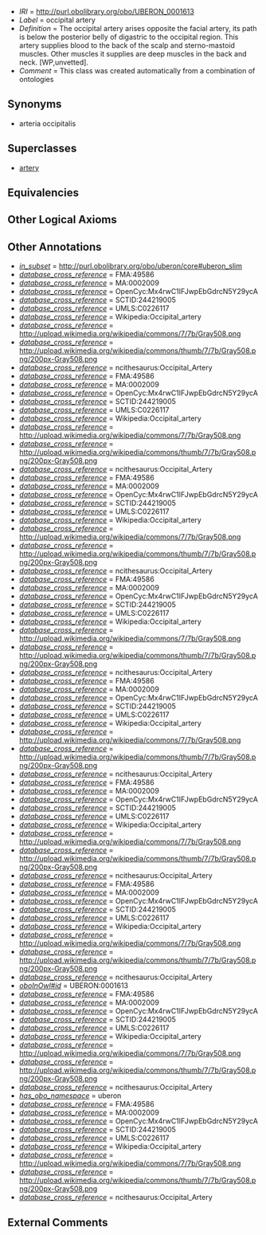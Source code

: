  * *IRI* = http://purl.obolibrary.org/obo/UBERON_0001613
 * *Label* = occipital artery
 * *Definition* = The occipital artery arises opposite the facial artery, its path is below the posterior belly of digastric to the occipital region. This artery supplies blood to the back of the scalp and sterno-mastoid muscles. Other muscles it supplies are deep muscles in the back and neck. [WP,unvetted].
 * *Comment* = This class was created automatically from a combination of ontologies

## Synonyms

 * arteria occipitalis

## Superclasses

 * [artery](../../UBERON/37/UBERON_0001637.md)

## Equivalencies


## Other Logical Axioms


## Other Annotations

 * *[in_subset](../../et/oboInOwl#inSubset.md)* = http://purl.obolibrary.org/obo/uberon/core#uberon_slim
 * *[database_cross_reference](../../ef/oboInOwl#hasDbXref.md)* = FMA:49586
 * *[database_cross_reference](../../ef/oboInOwl#hasDbXref.md)* = MA:0002009
 * *[database_cross_reference](../../ef/oboInOwl#hasDbXref.md)* = OpenCyc:Mx4rwC1IFJwpEbGdrcN5Y29ycA
 * *[database_cross_reference](../../ef/oboInOwl#hasDbXref.md)* = SCTID:244219005
 * *[database_cross_reference](../../ef/oboInOwl#hasDbXref.md)* = UMLS:C0226117
 * *[database_cross_reference](../../ef/oboInOwl#hasDbXref.md)* = Wikipedia:Occipital_artery
 * *[database_cross_reference](../../ef/oboInOwl#hasDbXref.md)* = http://upload.wikimedia.org/wikipedia/commons/7/7b/Gray508.png
 * *[database_cross_reference](../../ef/oboInOwl#hasDbXref.md)* = http://upload.wikimedia.org/wikipedia/commons/thumb/7/7b/Gray508.png/200px-Gray508.png
 * *[database_cross_reference](../../ef/oboInOwl#hasDbXref.md)* = ncithesaurus:Occipital_Artery
 * *[database_cross_reference](../../ef/oboInOwl#hasDbXref.md)* = FMA:49586
 * *[database_cross_reference](../../ef/oboInOwl#hasDbXref.md)* = MA:0002009
 * *[database_cross_reference](../../ef/oboInOwl#hasDbXref.md)* = OpenCyc:Mx4rwC1IFJwpEbGdrcN5Y29ycA
 * *[database_cross_reference](../../ef/oboInOwl#hasDbXref.md)* = SCTID:244219005
 * *[database_cross_reference](../../ef/oboInOwl#hasDbXref.md)* = UMLS:C0226117
 * *[database_cross_reference](../../ef/oboInOwl#hasDbXref.md)* = Wikipedia:Occipital_artery
 * *[database_cross_reference](../../ef/oboInOwl#hasDbXref.md)* = http://upload.wikimedia.org/wikipedia/commons/7/7b/Gray508.png
 * *[database_cross_reference](../../ef/oboInOwl#hasDbXref.md)* = http://upload.wikimedia.org/wikipedia/commons/thumb/7/7b/Gray508.png/200px-Gray508.png
 * *[database_cross_reference](../../ef/oboInOwl#hasDbXref.md)* = ncithesaurus:Occipital_Artery
 * *[database_cross_reference](../../ef/oboInOwl#hasDbXref.md)* = FMA:49586
 * *[database_cross_reference](../../ef/oboInOwl#hasDbXref.md)* = MA:0002009
 * *[database_cross_reference](../../ef/oboInOwl#hasDbXref.md)* = OpenCyc:Mx4rwC1IFJwpEbGdrcN5Y29ycA
 * *[database_cross_reference](../../ef/oboInOwl#hasDbXref.md)* = SCTID:244219005
 * *[database_cross_reference](../../ef/oboInOwl#hasDbXref.md)* = UMLS:C0226117
 * *[database_cross_reference](../../ef/oboInOwl#hasDbXref.md)* = Wikipedia:Occipital_artery
 * *[database_cross_reference](../../ef/oboInOwl#hasDbXref.md)* = http://upload.wikimedia.org/wikipedia/commons/7/7b/Gray508.png
 * *[database_cross_reference](../../ef/oboInOwl#hasDbXref.md)* = http://upload.wikimedia.org/wikipedia/commons/thumb/7/7b/Gray508.png/200px-Gray508.png
 * *[database_cross_reference](../../ef/oboInOwl#hasDbXref.md)* = ncithesaurus:Occipital_Artery
 * *[database_cross_reference](../../ef/oboInOwl#hasDbXref.md)* = FMA:49586
 * *[database_cross_reference](../../ef/oboInOwl#hasDbXref.md)* = MA:0002009
 * *[database_cross_reference](../../ef/oboInOwl#hasDbXref.md)* = OpenCyc:Mx4rwC1IFJwpEbGdrcN5Y29ycA
 * *[database_cross_reference](../../ef/oboInOwl#hasDbXref.md)* = SCTID:244219005
 * *[database_cross_reference](../../ef/oboInOwl#hasDbXref.md)* = UMLS:C0226117
 * *[database_cross_reference](../../ef/oboInOwl#hasDbXref.md)* = Wikipedia:Occipital_artery
 * *[database_cross_reference](../../ef/oboInOwl#hasDbXref.md)* = http://upload.wikimedia.org/wikipedia/commons/7/7b/Gray508.png
 * *[database_cross_reference](../../ef/oboInOwl#hasDbXref.md)* = http://upload.wikimedia.org/wikipedia/commons/thumb/7/7b/Gray508.png/200px-Gray508.png
 * *[database_cross_reference](../../ef/oboInOwl#hasDbXref.md)* = ncithesaurus:Occipital_Artery
 * *[database_cross_reference](../../ef/oboInOwl#hasDbXref.md)* = FMA:49586
 * *[database_cross_reference](../../ef/oboInOwl#hasDbXref.md)* = MA:0002009
 * *[database_cross_reference](../../ef/oboInOwl#hasDbXref.md)* = OpenCyc:Mx4rwC1IFJwpEbGdrcN5Y29ycA
 * *[database_cross_reference](../../ef/oboInOwl#hasDbXref.md)* = SCTID:244219005
 * *[database_cross_reference](../../ef/oboInOwl#hasDbXref.md)* = UMLS:C0226117
 * *[database_cross_reference](../../ef/oboInOwl#hasDbXref.md)* = Wikipedia:Occipital_artery
 * *[database_cross_reference](../../ef/oboInOwl#hasDbXref.md)* = http://upload.wikimedia.org/wikipedia/commons/7/7b/Gray508.png
 * *[database_cross_reference](../../ef/oboInOwl#hasDbXref.md)* = http://upload.wikimedia.org/wikipedia/commons/thumb/7/7b/Gray508.png/200px-Gray508.png
 * *[database_cross_reference](../../ef/oboInOwl#hasDbXref.md)* = ncithesaurus:Occipital_Artery
 * *[database_cross_reference](../../ef/oboInOwl#hasDbXref.md)* = FMA:49586
 * *[database_cross_reference](../../ef/oboInOwl#hasDbXref.md)* = MA:0002009
 * *[database_cross_reference](../../ef/oboInOwl#hasDbXref.md)* = OpenCyc:Mx4rwC1IFJwpEbGdrcN5Y29ycA
 * *[database_cross_reference](../../ef/oboInOwl#hasDbXref.md)* = SCTID:244219005
 * *[database_cross_reference](../../ef/oboInOwl#hasDbXref.md)* = UMLS:C0226117
 * *[database_cross_reference](../../ef/oboInOwl#hasDbXref.md)* = Wikipedia:Occipital_artery
 * *[database_cross_reference](../../ef/oboInOwl#hasDbXref.md)* = http://upload.wikimedia.org/wikipedia/commons/7/7b/Gray508.png
 * *[database_cross_reference](../../ef/oboInOwl#hasDbXref.md)* = http://upload.wikimedia.org/wikipedia/commons/thumb/7/7b/Gray508.png/200px-Gray508.png
 * *[database_cross_reference](../../ef/oboInOwl#hasDbXref.md)* = ncithesaurus:Occipital_Artery
 * *[database_cross_reference](../../ef/oboInOwl#hasDbXref.md)* = FMA:49586
 * *[database_cross_reference](../../ef/oboInOwl#hasDbXref.md)* = MA:0002009
 * *[database_cross_reference](../../ef/oboInOwl#hasDbXref.md)* = OpenCyc:Mx4rwC1IFJwpEbGdrcN5Y29ycA
 * *[database_cross_reference](../../ef/oboInOwl#hasDbXref.md)* = SCTID:244219005
 * *[database_cross_reference](../../ef/oboInOwl#hasDbXref.md)* = UMLS:C0226117
 * *[database_cross_reference](../../ef/oboInOwl#hasDbXref.md)* = Wikipedia:Occipital_artery
 * *[database_cross_reference](../../ef/oboInOwl#hasDbXref.md)* = http://upload.wikimedia.org/wikipedia/commons/7/7b/Gray508.png
 * *[database_cross_reference](../../ef/oboInOwl#hasDbXref.md)* = http://upload.wikimedia.org/wikipedia/commons/thumb/7/7b/Gray508.png/200px-Gray508.png
 * *[database_cross_reference](../../ef/oboInOwl#hasDbXref.md)* = ncithesaurus:Occipital_Artery
 * *[oboInOwl#id](../../id/oboInOwl#id.md)* = UBERON:0001613
 * *[database_cross_reference](../../ef/oboInOwl#hasDbXref.md)* = FMA:49586
 * *[database_cross_reference](../../ef/oboInOwl#hasDbXref.md)* = MA:0002009
 * *[database_cross_reference](../../ef/oboInOwl#hasDbXref.md)* = OpenCyc:Mx4rwC1IFJwpEbGdrcN5Y29ycA
 * *[database_cross_reference](../../ef/oboInOwl#hasDbXref.md)* = SCTID:244219005
 * *[database_cross_reference](../../ef/oboInOwl#hasDbXref.md)* = UMLS:C0226117
 * *[database_cross_reference](../../ef/oboInOwl#hasDbXref.md)* = Wikipedia:Occipital_artery
 * *[database_cross_reference](../../ef/oboInOwl#hasDbXref.md)* = http://upload.wikimedia.org/wikipedia/commons/7/7b/Gray508.png
 * *[database_cross_reference](../../ef/oboInOwl#hasDbXref.md)* = http://upload.wikimedia.org/wikipedia/commons/thumb/7/7b/Gray508.png/200px-Gray508.png
 * *[database_cross_reference](../../ef/oboInOwl#hasDbXref.md)* = ncithesaurus:Occipital_Artery
 * *[has_obo_namespace](../../ce/oboInOwl#hasOBONamespace.md)* = uberon
 * *[database_cross_reference](../../ef/oboInOwl#hasDbXref.md)* = FMA:49586
 * *[database_cross_reference](../../ef/oboInOwl#hasDbXref.md)* = MA:0002009
 * *[database_cross_reference](../../ef/oboInOwl#hasDbXref.md)* = OpenCyc:Mx4rwC1IFJwpEbGdrcN5Y29ycA
 * *[database_cross_reference](../../ef/oboInOwl#hasDbXref.md)* = SCTID:244219005
 * *[database_cross_reference](../../ef/oboInOwl#hasDbXref.md)* = UMLS:C0226117
 * *[database_cross_reference](../../ef/oboInOwl#hasDbXref.md)* = Wikipedia:Occipital_artery
 * *[database_cross_reference](../../ef/oboInOwl#hasDbXref.md)* = http://upload.wikimedia.org/wikipedia/commons/7/7b/Gray508.png
 * *[database_cross_reference](../../ef/oboInOwl#hasDbXref.md)* = http://upload.wikimedia.org/wikipedia/commons/thumb/7/7b/Gray508.png/200px-Gray508.png
 * *[database_cross_reference](../../ef/oboInOwl#hasDbXref.md)* = ncithesaurus:Occipital_Artery

## External Comments

